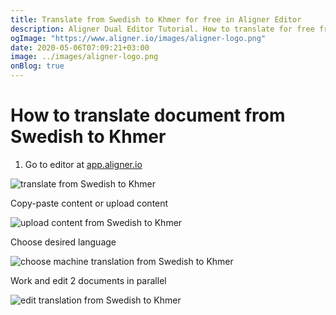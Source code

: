 ```yaml
---
title: Translate from Swedish to Khmer for free in Aligner Editor
description: Aligner Dual Editor Tutorial. How to translate for free from Swedish to Khmer. Aligner is multilingual document management platform. 
ogImage: "https://www.aligner.io/images/aligner-logo.png"
date: 2020-05-06T07:09:21+03:00
image: ../images/aligner-logo.png
onBlog: true
---
```


# How to translate document from Swedish to Khmer

1. Go to editor at [app.aligner.io](https://app.aligner.io "Aligner App web page")

![translate from Swedish to Khmer](../aligner-blank-editor.png "translate from Swedish to Khmer")

Copy-paste content or upload content

![upload content from Swedish to Khmer](../aligner-uploaded-document.png "upload content from Swedish to Khmer")

Choose desired language

![choose machine translation from Swedish to Khmer](../aligner-language-dropdown.png "choose machine translation from Swedish to Khmer")

Work and edit 2 documents in parallel

![edit translation from Swedish to Khmer](../aligner-double-sitded-editor.png "edit translation from Swedish to Khmer")

